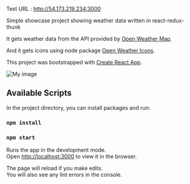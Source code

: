 Test URL : http://54.173.219.234:3000

Simple showcase project showing weather data written in react-redux-thunk

It gets weather data from the API provided by [Open Weather Map](http://openweathermap.org/).

And it gets icons using node package [Open Weather Icons](https://www.npmjs.com/package/open-weather-icons).

This project was bootstrapped with [Create React App](https://github.com/facebook/create-react-app).

![My image](https://octodex.github.com/images/yaktocat.png)

## Available Scripts

In the project directory, you can install packages and run:

### `npm install`
### `npm start`

Runs the app in the development mode.<br />
Open [http://localhost:3000](http://localhost:3000) to view it in the browser.

The page will reload if you make edits.<br />
You will also see any lint errors in the console.
